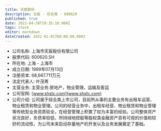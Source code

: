 ```yaml
---
title: 天宸股份
description: 主板 - 综合类 - 600620
published: true
date: 2022-04-30T19:35:10.000Z
tags: stock
editor: markdown
dateCreated: 2022-01-01T00:00:00.000Z
---
```


- 公司名称: 上海市天宸股份有限公司
- 股票代码: 600620.SH
- 所在地: 上海 - 上海市
- 成立日期: 1989年07月13日
- 注册资本: 68,667.711万元
- 法定代表人: 叶茂菁
- 主营业务: 主营业务:房地产，物业管理，运输及客运
- 公司官网: [www.shstc.com](www.shstc.com)
- 公司介绍: 公司属于综合类上市公司，目前所从事的主要业务有出租车运营、物业租赁和物业管理。公司的经营业务中，出租车经营、物业租赁和物业管理等传统型业务资质较全，在经营管理上积累了较为丰富的经验。公司整体资产状况良好，负债率较低，所持绿地控股等股权类金融资产具有可观的价值和较好的流动性，为公司未来启动存量地产的开发以及业务发展奠定了基础。


